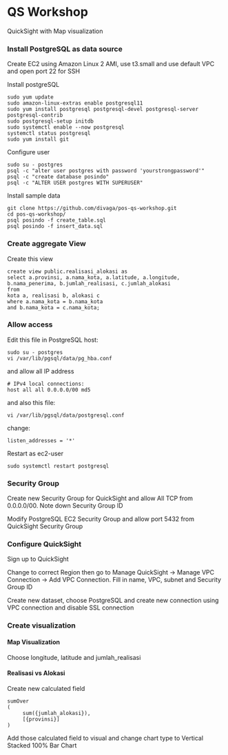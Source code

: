 # QS Workshop

QuickSight with Map visualization


### Install PostgreSQL as data source

Create EC2 using Amazon Linux 2 AMI, use t3.small and use default VPC and open port 22 for SSH


Install postgreSQL
```
sudo yum update
sudo amazon-linux-extras enable postgresql11
sudo yum install postgresql postgresql-devel postgresql-server postgresql-contrib
sudo postgresql-setup initdb
sudo systemctl enable --now postgresql 
systemctl status postgresql
sudo yum install git
```

Configure user
```
sudo su - postgres
psql -c "alter user postgres with password 'yourstrongpassword'"
psql -c "create database posindo"
psql -c "ALTER USER postgres WITH SUPERUSER"
```

Install sample data
```
git clone https://github.com/divaga/pos-qs-workshop.git
cd pos-qs-workshop/
psql posindo -f create_table.sql
psql posindo -f insert_data.sql
```

### Create aggregate View

Create this view

```
create view public.realisasi_alokasi as 
select a.provinsi, a.nama_kota, a.latitude, a.longitude,
b.nama_penerima, b.jumlah_realisasi, c.jumlah_alokasi
from
kota a, realisasi b, alokasi c
where a.nama_kota = b.nama_kota
and b.nama_kota = c.nama_kota;
```

### Allow access 

Edit this file in PostgreSQL host:
```
sudo su - postgres 
vi /var/lib/pgsql/data/pg_hba.conf
```
and allow all IP address
```
# IPv4 local connections:
host all all 0.0.0.0/00 md5
```
and also this file:
```
vi /var/lib/pgsql/data/postgresql.conf
```

change:
```
listen_addresses = '*'

```

Restart as ec2-user
```
sudo systemctl restart postgresql
```


### Security Group
Create new Security Group for QuickSight and allow All TCP from 0.0.0.0/00. Note down Security Group ID

Modify PostgreSQL EC2 Security Group and allow port 5432 from QuickSight Security Group

### Configure QuickSight
Sign up to QuickSight 

Change to correct Region then go to Manage QuickSight -> Manage VPC Connection -> Add VPC Connection. Fill in name, VPC, subnet and Security Group ID

Create new dataset, choose PostgreSQL and create new connection using VPC connection and disable SSL connection


### Create visualization

#### Map Visualization
Choose longitude, latitude and jumlah_realisasi

#### Realisasi vs Alokasi
Create new calculated field 
```
sumOver
(
     sum({jumlah_alokasi}), 
     [{provinsi}]
) 
```

Add those calculated field to visual and change chart type to Vertical Stacked 100% Bar Chart
